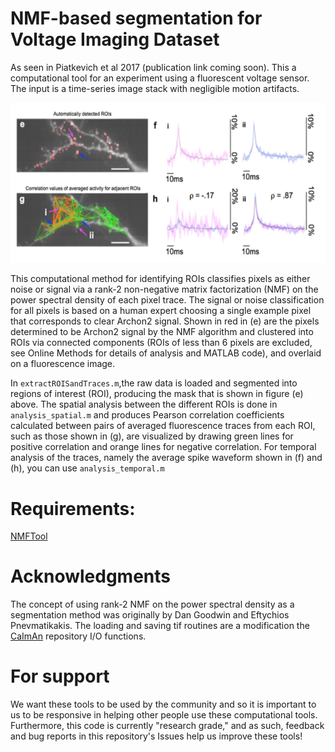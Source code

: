 # NMF-based segmentation for Voltage Imaging Dataset

As seen in Piatkevich et al 2017 (publication link coming soon). This a computational tool for an experiment using a fluorescent voltage sensor. The input is a time-series image stack with negligible motion artifacts.

![Image](suppfig19.png)

This computational method for identifying ROIs classifies pixels as either noise or signal via a rank-2 non-negative matrix factorization (NMF) on the power spectral density of each pixel trace. The signal or noise classification for all pixels is based on a human expert choosing a single example pixel that corresponds to clear Archon2 signal. Shown in red in (e) are the pixels determined to be Archon2 signal by the NMF algorithm and clustered into ROIs via connected components (ROIs of less than 6 pixels are excluded, see Online Methods for details of analysis and MATLAB code), and overlaid on a fluorescence image.

In `extractROISandTraces.m`,the raw data is loaded and segmented into regions of interest (ROI), producing the mask that is shown in figure (e) above. The spatial analysis between the different ROIs is done in `analysis_spatial.m` and produces Pearson correlation coefficients calculated between pairs of averaged fluorescence traces from each ROI, such as those shown in (g), are visualized by drawing green lines for positive correlation and orange lines for negative correlation. For temporal analysis of the traces, namely the average spike waveform shown in (f) and (h), you can use `analysis_temporal.m`

# Requirements:
[NMFTool](https://sites.google.com/site/nmftool/)

# Acknowledgments
The concept of using rank-2 NMF on the power spectral density as a segmentation method was originally by Dan Goodwin and Eftychios Pnevmatikakis. The loading and saving tif routines are a modification the [CaImAn](https://github.com/flatironinstitute/CaImAn-MATLAB) repository I/O functions. 

# For support
We want these tools to be used by the community and so it is important to us to be responsive in helping other people use these computational tools. Furthermore, this code is currently "research grade," and as such, feedback and bug reports in this repository's Issues help us improve these tools! 
